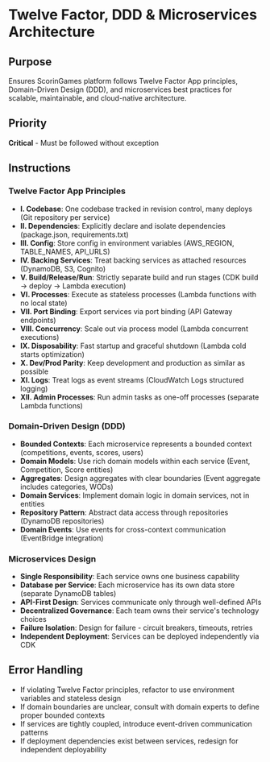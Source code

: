 # Twelve Factor, DDD & Microservices Architecture

## Purpose
Ensures ScorinGames platform follows Twelve Factor App principles, Domain-Driven Design (DDD), and microservices best practices for scalable, maintainable, and cloud-native architecture.

## Priority
**Critical** - Must be followed without exception

## Instructions

### Twelve Factor App Principles
- **I. Codebase**: One codebase tracked in revision control, many deploys (Git repository per service)
- **II. Dependencies**: Explicitly declare and isolate dependencies (package.json, requirements.txt)
- **III. Config**: Store config in environment variables (AWS_REGION, TABLE_NAMES, API_URLS)
- **IV. Backing Services**: Treat backing services as attached resources (DynamoDB, S3, Cognito)
- **V. Build/Release/Run**: Strictly separate build and run stages (CDK build → deploy → Lambda execution)
- **VI. Processes**: Execute as stateless processes (Lambda functions with no local state)
- **VII. Port Binding**: Export services via port binding (API Gateway endpoints)
- **VIII. Concurrency**: Scale out via process model (Lambda concurrent executions)
- **IX. Disposability**: Fast startup and graceful shutdown (Lambda cold starts optimization)
- **X. Dev/Prod Parity**: Keep development and production as similar as possible
- **XI. Logs**: Treat logs as event streams (CloudWatch Logs structured logging)
- **XII. Admin Processes**: Run admin tasks as one-off processes (separate Lambda functions)

### Domain-Driven Design (DDD)
- **Bounded Contexts**: Each microservice represents a bounded context (competitions, events, scores, users)
- **Domain Models**: Use rich domain models within each service (Event, Competition, Score entities)
- **Aggregates**: Design aggregates with clear boundaries (Event aggregate includes categories, WODs)
- **Domain Services**: Implement domain logic in domain services, not in entities
- **Repository Pattern**: Abstract data access through repositories (DynamoDB repositories)
- **Domain Events**: Use events for cross-context communication (EventBridge integration)

### Microservices Design
- **Single Responsibility**: Each service owns one business capability
- **Database per Service**: Each microservice has its own data store (separate DynamoDB tables)
- **API-First Design**: Services communicate only through well-defined APIs
- **Decentralized Governance**: Each team owns their service's technology choices
- **Failure Isolation**: Design for failure - circuit breakers, timeouts, retries
- **Independent Deployment**: Services can be deployed independently via CDK

## Error Handling
- If violating Twelve Factor principles, refactor to use environment variables and stateless design
- If domain boundaries are unclear, consult with domain experts to define proper bounded contexts
- If services are tightly coupled, introduce event-driven communication patterns
- If deployment dependencies exist between services, redesign for independent deployability
